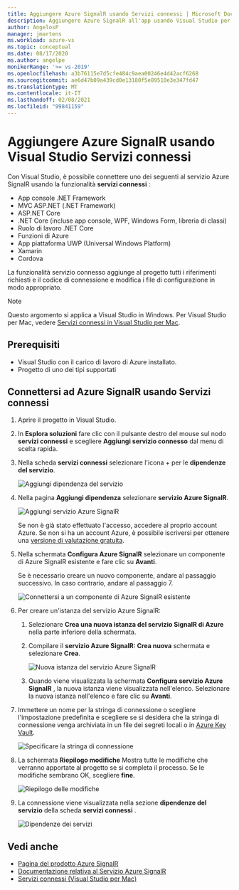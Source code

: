 ```yaml
---
title: Aggiungere Azure SignalR usando Servizi connessi | Microsoft Docs
description: Aggiungere Azure SignalR all'app usando Visual Studio per aggiungere un servizio connesso
author: AngelosP
manager: jmartens
ms.workload: azure-vs
ms.topic: conceptual
ms.date: 08/17/2020
ms.author: angelpe
monikerRange: '>= vs-2019'
ms.openlocfilehash: a3b76115e7d5cfe484c9aea00246e4d42acf6268
ms.sourcegitcommit: ae6d47b09a439cd0e13180f5e89510e3e347fd47
ms.translationtype: MT
ms.contentlocale: it-IT
ms.lasthandoff: 02/08/2021
ms.locfileid: "99841159"
---
```

# <a name="add-azure-signalr-by-using-visual-studio-connected-services"></a>Aggiungere Azure SignalR usando Visual Studio Servizi connessi

Con Visual Studio, è possibile connettere uno dei seguenti al servizio Azure SignalR usando la funzionalità **servizi connessi** :

- App console .NET Framework
- MVC ASP.NET (.NET Framework) 
- ASP.NET Core
- .NET Core (incluse app console, WPF, Windows Form, libreria di classi)
- Ruolo di lavoro .NET Core
- Funzioni di Azure
- App piattaforma UWP (Universal Windows Platform)
- Xamarin
- Cordova

La funzionalità servizio connesso aggiunge al progetto tutti i riferimenti richiesti e il codice di connessione e modifica i file di configurazione in modo appropriato.

> [!NOTE]
> Questo argomento si applica a Visual Studio in Windows. Per Visual Studio per Mac, vedere [Servizi connessi in Visual Studio per Mac](/visualstudio/mac/connected-services).
## <a name="prerequisites"></a>Prerequisiti

- Visual Studio con il carico di lavoro di Azure installato.
- Progetto di uno dei tipi supportati

## <a name="connect-to-azure-signalr-using-connected-services"></a>Connettersi ad Azure SignalR usando Servizi connessi

1. Aprire il progetto in Visual Studio.

1. In **Esplora soluzioni** fare clic con il pulsante destro del mouse sul nodo **servizi connessi** e scegliere **Aggiungi servizio connesso** dal menu di scelta rapida.

1. Nella scheda **servizi connessi** selezionare l'icona + per le **dipendenze del servizio**.

    ![Aggiungi dipendenza del servizio](./media/vs-azure-tools-connected-services-storage/vs-2019/connected-services-tab.png)

1. Nella pagina **Aggiungi dipendenza** selezionare **servizio Azure SignalR**.

    ![Aggiungi servizio Azure SignalR](./media/azure-signalr-add-connected-service/add-signalr-service.png)

    Se non è già stato effettuato l'accesso, accedere al proprio account Azure. Se non si ha un account Azure, è possibile iscriversi per ottenere una [versione di valutazione gratuita](https://azure.microsoft.com/account/free).

1. Nella schermata **Configura Azure SignalR** selezionare un componente di Azure SignalR esistente e fare clic su **Avanti**.

    Se è necessario creare un nuovo componente, andare al passaggio successivo. In caso contrario, andare al passaggio 7.

    ![Connettersi a un componente di Azure SignalR esistente](./media/azure-signalr-add-connected-service/created-signalr.png)

1. Per creare un'istanza del servizio Azure SignalR:

   1. Selezionare **Crea una nuova istanza del servizio SignalR di Azure** nella parte inferiore della schermata.

   1. Compilare il **servizio Azure SignalR: Crea nuova** schermata e selezionare **Crea**.

       ![Nuova istanza del servizio Azure SignalR](./media/azure-signalr-add-connected-service/create-new-signalr.png)

   1. Quando viene visualizzata la schermata **Configura servizio Azure SignalR** , la nuova istanza viene visualizzata nell'elenco. Selezionare la nuova istanza nell'elenco e fare clic su **Avanti**.

1. Immettere un nome per la stringa di connessione o scegliere l'impostazione predefinita e scegliere se si desidera che la stringa di connessione venga archiviata in un file dei segreti locali o in [Azure Key Vault](/azure/key-vault).

   ![Specificare la stringa di connessione](./media/azure-signalr-add-connected-service/connection-string.png)

1. La schermata **Riepilogo modifiche** Mostra tutte le modifiche che verranno apportate al progetto se si completa il processo. Se le modifiche sembrano OK, scegliere **fine**.

   ![Riepilogo delle modifiche](./media/azure-signalr-add-connected-service/summary-of-changes.png)

1. La connessione viene visualizzata nella sezione **dipendenze del servizio** della scheda **servizi connessi** .

   ![Dipendenze dei servizi](./media/azure-signalr-add-connected-service/service-dependencies-after.png)

## <a name="see-also"></a>Vedi anche

- [Pagina del prodotto Azure SignalR](https://azure.microsoft.com/services/signalr-service/)
- [Documentazione relativa al Servizio Azure SignalR](/azure/azure-signalr)
- [Servizi connessi (Visual Studio per Mac)](/visualstudio/mac/connected-services)
